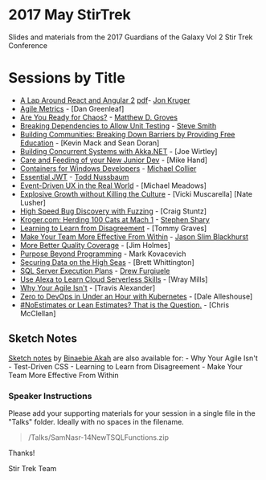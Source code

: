 # 2017 May StirTrek
Slides and materials from the 2017 Guardians of the Galaxy Vol 2 Stir Trek Conference

# Sessions by Title #

- [A Lap Around React and Angular 2](Talks/JonKruger-ALapAroundReactAndAngular2.pptx) [pdf](Talks/JonKruger-ALapAroundReactAndAngular2.pdf)- [Jon Kruger](http://github.com/JonKruger)
- [Agile Metrics](Talks/DanGreenleaf-AgileMetrics.pdf) - [Dan Greenleaf]
- [Are You Ready for Chaos?](Talks/MatthewGroves-AreYouReadyforChaos.pptx) - [Matthew D. Groves](http://crosscuttingconcerns.com)
- [Breaking Dependencies to Allow Unit Testing](Talks/SteveSmith-BreakingDependenciesToAllowUnitTesting.pdf) - [Steve Smith](http://ardalis.com)
- [Building Communities: Breaking Down Barriers by Providing Free Education](Talks/Building-Communities_Breaking-Down-Barriers-by-Providing-Free-Education_Kevin-Mack-Sean-Doran.pdf) - [Kevin Mack and Sean Doran]
- [Building Concurrent Systems with Akka.NET](Talks/JoeWirtley-BuildingConcurrentSystemsWithAkka.NET.md) - [Joe Wirtley]
- [Care and Feeding of your New Junior Dev](Talks/MikeHand-CareAndFeedingOfYourNewJuniorDev.pdf) - [Mike Hand]
- [Containers for Windows Developers](Talks/MichaelCollier-ContainersForWindowsDevelopers.md) - [Michael Collier](https://github.com/mcollier)
- [Essential JWT](Talks/ToddNussbaum-EssentialJWT.md) - [Todd Nussbaum](https://github.com/tnussbaum)
- [Event-Driven UX in the Real World](Talks/MichaelMeadows-EventDrivenUXInTheRealWorld.pdf) - [Michael Meadows]
- [Explosive Growth without Killing the Culture](Talks/VickiMuscarellaNateLusher-SavingTheCulture.pdf) - [Vicki Muscarella] [Nate Lusher]
- [High Speed Bug Discovery with Fuzzing](Talks/CraigStuntz-HighSpeedBugDiscoveryWithFuzzing.md) - [Craig Stuntz]
- [Kroger.com: Herding 100 Cats at Mach 1](Talks/SteveShary-Herding-Cats-At-Mach-1.pdf) - [Stephen Shary](https://www.linkedin.com/in/stephenshary/)
- [Learning to Learn from Disagreement](Talks/TommyGraves-LearningToLearnFromDisagreement.md) - [Tommy Graves]
- [Make Your Team More Effective From Within](Talks/JasonBlackhurst-MakingTeamsEffective.pdf) - [Jason Slim Blackhurst](https://twitter.com/alsoKnownAsSlim)
- [More Better Quality Coverage](Talks/JimHolmes-MoreBetterQualityCoverage.md) - [Jim Holmes]
- [Purpose Beyond Programming](Talks/MarkKovacevich-PurposeBeyondProgramming.pptx) - Mark Kovacevich
- [Securing Data on the High Seas](Talks/BrettWhittington-SecuringDataOnTheHighSeas.pptx) - [Brett Whittington]
- [SQL Server Execution Plans](Talks/DrewFurgiuele-SQLServerExecutionPlans) - [Drew Furgiuele](http://www.port1433.com)
- [Use Alexa to Learn Cloud Serverless Skills](Talks/WrayMills-UseAlexaToLearnCloudServerlessSkills.md) - [Wray Mills]
- [Why Your Agile Isn't](Talks/TravisAlexander-WhyYourAgileIsnt.pdf) - [Travis Alexander]
- [Zero to DevOps in Under an Hour with Kubernetes](Talks/DaleAlleshouse-ZeroToDevOpsInUnderAnHourWithKubernetes.md) - [Dale Alleshouse]
- [#NoEstimates or Lean Estimates? That is the Question.](https://theupsyde.net/presentations/LeanEstimates/#1) - [Chris McClellan]

## Sketch Notes

[Sketch notes](https://www.flickr.com/photos/siriomi/albums/72157680436560023) by [Binaebie Akah](http://siriomi.com/) are also available for:
    - Why Your Agile Isn't
    - Test-Driven CSS
    - Learning to Learn from Disagreement
    - Make Your Team More Effective From Within

### Speaker Instructions ###
Please add your supporting materials for your session in a single file in the "Talks" folder. Ideally with no spaces in the filename.

> /Talks/SamNasr-14NewTSQLFunctions.zip

Thanks!

Stir Trek Team
